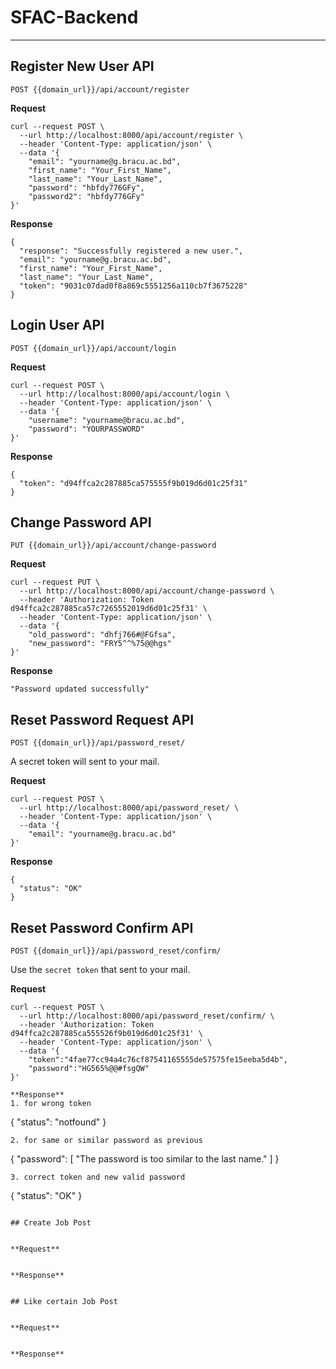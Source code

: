 # SFAC-Backend

-----------------

## Register New User API

```
POST {{domain_url}}/api/account/register
```

**Request**
```
curl --request POST \
  --url http://localhost:8000/api/account/register \
  --header 'Content-Type: application/json' \
  --data '{
	"email": "yourname@g.bracu.ac.bd",
	"first_name": "Your_First_Name",
	"last_name": "Your_Last_Name",
	"password": "hbfdy776GFy",
	"password2": "hbfdy776GFy"
}'
```

**Response**
```
{
  "response": "Successfully registered a new user.",
  "email": "yourname@g.bracu.ac.bd",
  "first_name": "Your_First_Name",
  "last_name": "Your_Last_Name",
  "token": "9031c07dad0f8a869c5551256a110cb7f3675228"
}
```

## Login User API

```
POST {{domain_url}}/api/account/login
```

**Request**
```
curl --request POST \
  --url http://localhost:8000/api/account/login \
  --header 'Content-Type: application/json' \
  --data '{
	"username": "yourname@bracu.ac.bd",
	"password": "YOURPASSWORD"
}'
```

**Response**
```
{
  "token": "d94ffca2c287885ca575555f9b019d6d01c25f31"
}
```

## Change Password API

```
PUT {{domain_url}}/api/account/change-password
```

**Request**
```
curl --request PUT \
  --url http://localhost:8000/api/account/change-password \
  --header 'Authorization: Token d94ffca2c287885ca57c7265552019d6d01c25f31' \
  --header 'Content-Type: application/json' \
  --data '{
    "old_password": "dhfj766#@FGfsa",
    "new_password": "FRY5^^%75@@hgs"
}'
```
**Response**
```
"Password updated successfully"
```

## Reset Password Request API

```
POST {{domain_url}}/api/password_reset/
```

A secret token will sent to your mail.

**Request**
```
curl --request POST \
  --url http://localhost:8000/api/password_reset/ \
  --header 'Content-Type: application/json' \
  --data '{
	"email": "yourname@g.bracu.ac.bd"
}'
```
**Response**
```
{
  "status": "OK"
}
```

## Reset Password Confirm API

```
POST {{domain_url}}/api/password_reset/confirm/
```

Use the `secret token` that sent to your mail.

**Request**
```
curl --request POST \
  --url http://localhost:8000/api/password_reset/confirm/ \
  --header 'Authorization: Token d94ffca2c287885ca555526f9b019d6d01c25f31' \
  --header 'Content-Type: application/json' \
  --data '{
    "token":"4fae77cc94a4c76cf87541165555de57575fe15eeba5d4b",
    "password":"HG565%@@#fsgQW"
}'
```

```
**Response**
1. for wrong token
```
{ "status": "notfound" }
```
2. for same or similar password as previous
```
{
  "password": [
    "The password is too similar to the last name."
  ]
}
```
3. correct token and new valid password
```
{ "status": "OK" }
```

## Create Job Post

```

```

**Request**
```

```

**Response**
```

```

## Like certain Job Post

```

```

**Request**
```

```

**Response**
```

```